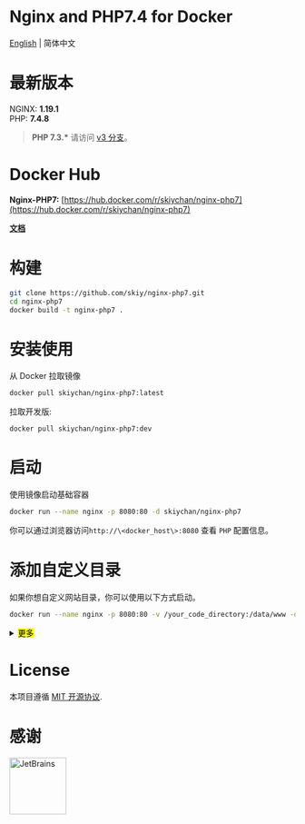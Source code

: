 # Nginx and PHP7.4 for Docker

[English](./README.md) | 简体中文

# 最新版本
NGINX: **1.19.1**   
PHP:   **7.4.8**

> **PHP 7.3.\*** 请访问 [v3 分支](https://github.com/skiy/nginx-php7/tree/v3)。

# Docker Hub   
**Nginx-PHP7:** [https://hub.docker.com/r/skiychan/nginx-php7](https://hub.docker.com/r/skiychan/nginx-php7)  

**[文档](https://github.com/skiy/nginx-php7/wiki/Example)** 

# 构建
```sh
git clone https://github.com/skiy/nginx-php7.git
cd nginx-php7
docker build -t nginx-php7 .
```
   
# 安装使用
从 Docker 拉取镜像
```sh
docker pull skiychan/nginx-php7:latest
```

拉取开发版:   
```
docker pull skiychan/nginx-php7:dev
```

# 启动
使用镜像启动基础容器
```sh
docker run --name nginx -p 8080:80 -d skiychan/nginx-php7
```
你可以通过浏览器访问```http://\<docker_host\>:8080``` 查看 ```PHP``` 配置信息。

# 添加自定义目录
如果你想自定义网站目录，你可以使用以下方式启动。
```sh
docker run --name nginx -p 8080:80 -v /your_code_directory:/data/www -d skiychan/nginx-php7
```

<details>
    <summary><mark>更多</mark></summary>

```
docker run --name nginx -p 8080:80 \
-v /your_code_directory:/data/wwwroot \
-v /your_nginx_log_path:/data/wwwlogs \
-v /your_nginx_conf_path:/data/server/nginx \
-v /your_php_extension_ini:/data/server/php/ini \
-v /your_php_extension_file:/data/server/php/extension \
-d skiychan/nginx-php7
```

# 添加 PHP 扩展
添加 **ext-xxx.ini** 到目录 ```/your_php_extension_ini``` 和相应的扩展文件代码到 ```/your_php_extension_file``` 中，使用使用以下命令启动。   
```sh
docker run --name nginx \
-p 8080:80 -d \
-v /your_php_extension_ini:/data/server/php/ini \
-v /your_php_extension_file:/data/server/php/extension \
skiychan/nginx-php7
```

**/your_php_extension_ini/ext-xxx.ini** 文件的内容为:   
```
extension=swoole.so
```

**/your_php_extension_file/extension.sh** 文件的内容为:   
```
curl -Lk https://github.com/swoole/swoole-src/archive/v4.4.14.tar.gz | gunzip | tar x -C /home/extension && \
cd /home/extension/swoole-src-4.4.14 && \
/usr/local/php/bin/phpize && \
./configure --with-php-config=/usr/local/php/bin/php-config && \
make && make install
```

</details>

# License
本项目遵循 [MIT 开源协议](https://github.com/skiy/nginx-php7/blob/master/LICENSE).

# 感谢
<a href="https://www.jetbrains.com/?from=nginx-php7" target="_blank"><img src="https://camo.githubusercontent.com/d4143cfccf26532a30c578a2689bafcc5aa41572/68747470733a2f2f676f6672616d652e6f72672f696d616765732f6a6574627261696e732e706e67" width="100" alt="JetBrains"/></a>
